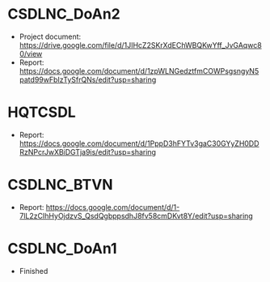 # CSDLNC_DoAn2
- Project document: https://drive.google.com/file/d/1JIHcZ2SKrXdEChWBQKwYff_JvGAqwc80/view
- Report: https://docs.google.com/document/d/1zpWLNGedztfmCOWPsgsngyN5patd99wFbIzTySfrQNs/edit?usp=sharing
# HQTCSDL
- Report: https://docs.google.com/document/d/1PppD3hFYTv3gaC30GYyZH0DDRzNPcrJwXBiDGTja9is/edit?usp=sharing
# CSDLNC_BTVN
- Report: https://docs.google.com/document/d/1-7lL2zCIhHyOjdzvS_QsdQgbppsdhJ8fv58cmDKvt8Y/edit?usp=sharing
# CSDLNC_DoAn1
- Finished

